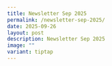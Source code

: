 ```yaml
---
title: Newsletter Sep 2025
permalink: /newsletter-sep-2025/
date: 2025-09-26
layout: post
description: Newsletter Sep 2025
image: ""
variant: tiptap
---
```

